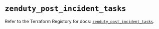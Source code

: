 # `zenduty_post_incident_tasks`

Refer to the Terraform Registory for docs: [`zenduty_post_incident_tasks`](https://www.terraform.io/docs/providers/zenduty/r/post_incident_tasks).
